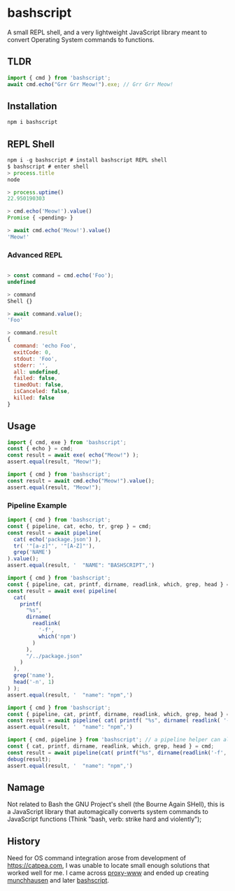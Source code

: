 # bashscript
A small REPL shell, and a very lightweight JavaScript library meant to convert Operating System commands to functions.

## TLDR

```JavaScript
import { cmd } from 'bashscript';
await cmd.echo("Grr Grr Meow!").exe; // Grr Grr Meow!
```

## Installation

```JavaScript
npm i bashscript
```

## REPL Shell

```JavaScript
npm i -g bashscript # install bashscript REPL shell
$ bashscript # enter shell
> process.title
node

> process.uptime()
22.950190303

> cmd.echo('Meow!').value()
Promise { <pending> }

> await cmd.echo('Meow!').value()
'Meow!'

```

### Advanced REPL

```JavaScript

> const command = cmd.echo('Foo');
undefined

> command
Shell {}

> await command.value();
'Foo'

> command.result
{
  command: 'echo Foo',
  exitCode: 0,
  stdout: 'Foo',
  stderr: '',
  all: undefined,
  failed: false,
  timedOut: false,
  isCanceled: false,
  killed: false
}

```

## Usage

```JavaScript
import { cmd, exe } from 'bashscript';
const { echo } = cmd;
const result = await exe( echo("Meow!") );
assert.equal(result, "Meow!");
```

```JavaScript
import { cmd } from 'bashscript';
const result = await cmd.echo("Meow!").value();
assert.equal(result, "Meow!");
```

### Pipeline Example

```JavaScript
import { cmd } from 'bashscript';
const { pipeline, cat, echo, tr, grep } = cmd;
const result = await pipeline(
  cat( echo('package.json') ),
  tr( '"[a-z]"', '"[A-Z]"'),
  grep('NAME')
).value();
assert.equal(result, '  "NAME": "BASHSCRIPT",')
```

```JavaScript
import { cmd } from 'bashscript';
const { pipeline, cat, printf, dirname, readlink, which, grep, head } = cmd;
const result = await exe( pipeline(
  cat(
    printf(
      "%s",
      dirname(
        readlink(
          '-f',
          which('npm')
        )
      ),
      "/../package.json"
    )
  ),
  grep('name'),
  head('-n', 1)
) );
assert.equal(result, '  "name": "npm",')
```

```JavaScript
import { cmd } from 'bashscript';
const { pipeline, cat, printf, dirname, readlink, which, grep, head } = cmd;
const result = await pipeline( cat( printf( "%s", dirname( readlink( '-f', which('npm') ) ), "/../package.json" ) ), grep('name'), head('-n', 1) ).value();
assert.equal(result, '  "name": "npm",')
```

```JavaScript
import { cmd, pipeline } from 'bashscript'; // a pipeline helper can also be imported directly from the bashscript module.
const { cat, printf, dirname, readlink, which, grep, head } = cmd;
const result = await pipeline(cat( printf("%s", dirname(readlink('-f', which('npm'))),"/../package.json" )), grep('name'), head('-n', 1) ).value();
debug(result);
assert.equal(result, '  "name": "npm",')
```

## Namage
Not related to Bash the GNU Project's shell (the Bourne Again SHell), this is a JavaScript library that automagically converts system commands to JavaScript functions (Think "bash, verb: strike hard and violently");

## History

Need for OS command integration arose from development of https://catpea.com,
I was unable to locate small enough solutions that worked well for me.
I came across [proxy-www](https://github.com/justjavac/proxy-www)
and ended up creating [munchhausen](https://github.com/catpea/munchhausen)
and later [bashscript](https://github.com/catpea/bashscript).
